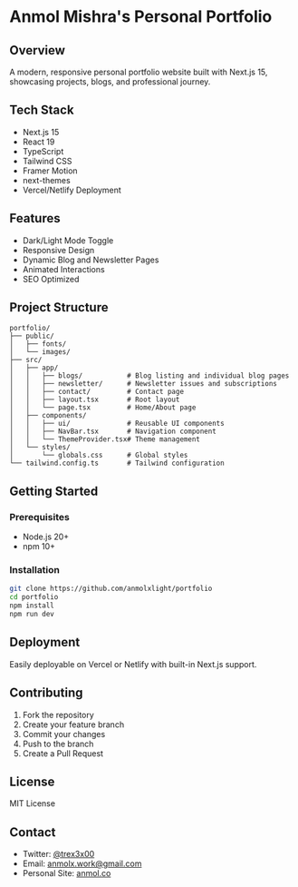 # Anmol Mishra's Personal Portfolio

## Overview
A modern, responsive personal portfolio website built with Next.js 15, showcasing projects, blogs, and professional journey.

## Tech Stack
- Next.js 15
- React 19
- TypeScript
- Tailwind CSS
- Framer Motion
- next-themes
- Vercel/Netlify Deployment

## Features
- Dark/Light Mode Toggle
- Responsive Design
- Dynamic Blog and Newsletter Pages
- Animated Interactions
- SEO Optimized

## Project Structure
```
portfolio/
├── public/
│   ├── fonts/
│   └── images/
├── src/
│   ├── app/
│   │   ├── blogs/           # Blog listing and individual blog pages
│   │   ├── newsletter/      # Newsletter issues and subscriptions
│   │   ├── contact/         # Contact page
│   │   ├── layout.tsx       # Root layout
│   │   └── page.tsx         # Home/About page
│   ├── components/
│   │   ├── ui/              # Reusable UI components
│   │   ├── NavBar.tsx       # Navigation component
│   │   └── ThemeProvider.tsx# Theme management
│   └── styles/
│       └── globals.css      # Global styles
└── tailwind.config.ts       # Tailwind configuration
```

## Getting Started

### Prerequisites
- Node.js 20+
- npm 10+

### Installation
```bash
git clone https://github.com/anmolxlight/portfolio
cd portfolio
npm install
npm run dev
```

## Deployment
Easily deployable on Vercel or Netlify with built-in Next.js support.

## Contributing
1. Fork the repository
2. Create your feature branch
3. Commit your changes
4. Push to the branch
5. Create a Pull Request

## License
MIT License

## Contact
- Twitter: [@trex3x00](https://twitter.com/trex3x00)
- Email: anmolx.work@gmail.com
- Personal Site: [anmol.co](https://anmolxred.netlify.app/)
